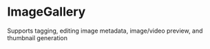 # ImageGallery
Supports tagging, editing image metadata, image/video preview, and thumbnail generation
